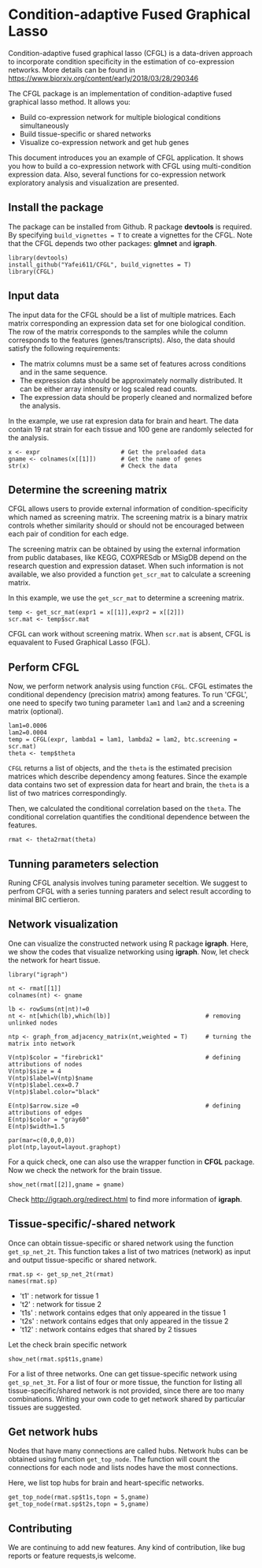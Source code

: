 # Condition-adaptive Fused Graphical Lasso

Condition-adaptive fused graphical lasso (CFGL) is a data-driven approach to incorporate condition specificity in the estimation of co-expression networks. More details can be found in  https://www.biorxiv.org/content/early/2018/03/28/290346


The CFGL package is an implementation of condition-adaptive fused graphical lasso method. It allows you:

- Build co-expression network for multiple biological conditions simultaneously
- Build tissue-specific or shared networks
- Visualize co-expression network and get hub genes

This document introduces you an example of CFGL application. It shows you how to build a co-expression network with CFGL using multi-condition expression data. Also, several functions for co-expression network exploratory analysis and visualization are presented.

## Install the package

The package can be installed from Github. R package **devtools** is required. By specifying `build_vignettes = T` to create a vignettes for the CFGL. Note that the CFGL depends two other packages: **glmnet** and **igraph**.

```{r, message = FALSE}
library(devtools)
install_github("Yafei611/CFGL", build_vignettes = T)
library(CFGL)
```

## Input data

The input data for the CFGL should be a list of multiple matrices. Each matrix corresponding an expression data set for one biological condition.  The row of the matrix corresponds to the samples while the column corresponds to the features (genes/transcripts). Also, the data should satisfy the following requirements:

- The matrix columns must be a same set of features across conditions and in the same sequence.
- The expression data should be approximately normally distributed. It can be either array intensity or log scaled read counts.
- The expression data should be properly cleaned and normalized before the analysis.

In the example, we use rat expresion data for brain and heart. The data contain 19 rat strain for each tissue and 100 gene are randomly selected for the analysis.

```{r,include = T}
x <- expr                       # Get the preloaded data
gname <- colnames(x[[1]])       # Get the name of genes
str(x)                          # Check the data
```

## Determine the screening matrix

CFGL allows users to provide external information of condition-specificity which named as screening matrix. The screening matrix is a binary matrix controls whether similarity should or should not be encouraged between each pair of condition for each edge. 

The screening matrix can be obtained by using the external information from public databases, like KEGG, COXPRESdb or MSigDB depend on the research question and expression dataset. When such information is not available, we also provided a function `get_scr_mat` to calculate a screening matrix.

In this example, we use the `get_scr_mat` to determine a screening matrix.

```{r}
temp <- get_scr_mat(expr1 = x[[1]],expr2 = x[[2]])
scr.mat <- temp$scr.mat
```
CFGL can work without screening matrix. When `scr.mat` is absent, CFGL is equavalent to Fused Graphical Lasso (FGL). 

## Perform CFGL

Now, we perform network analysis using function `CFGL`. CFGL estimates the conditional dependency (precision matrix) among features. To run 'CFGL', one need to specify two tuning parameter `lam1` and `lam2` and a screening matrix (optional).

```{r}
lam1=0.0006
lam2=0.0004
temp = CFGL(expr, lambda1 = lam1, lambda2 = lam2, btc.screening = scr.mat)
theta <- temp$theta
```

`CFGL` returns a list of objects, and the `theta` is the estimated precision matrices which describe dependency among features. Since the example data contains two set of expression data for heart and brain, the `theta` is a list of two matrices correspondingly.

Then, we calculated the conditional correlation based on the `theta`. The conditional correlation quantifies the conditional dependence between the features.

```{r}
rmat <- theta2rmat(theta) 
```

## Tunning parameters selection

Runing CFGL analysis involves tuning parameter seceltion. We suggest to perfrom CFGL with a series tunning paraters and select result according to minimal BIC certieron.


## Network visualization

One can visualize the constructed network using R package **igraph**. Here, we show the codes that visualize networking using **igraph**. Now, let check the network for heart tissue.


```{r, message = FALSE, fig.width=7, fig.height=4}
library("igraph")

nt <- rmat[[1]]
colnames(nt) <- gname

lb <- rowSums(nt|nt)!=0              
nt <- nt[which(lb),which(lb)]                           # removing unlinked nodes

ntp <- graph_from_adjacency_matrix(nt,weighted = T)     # turning the matrix into network

V(ntp)$color = "firebrick1"                             # defining attributions of nodes
V(ntp)$size = 4
V(ntp)$label=V(ntp)$name
V(ntp)$label.cex=0.7
V(ntp)$label.color="black"

E(ntp)$arrow.size =0                                    # defining attributions of edges
E(ntp)$color = "gray60"
E(ntp)$width=1.5

par(mar=c(0,0,0,0))
plot(ntp,layout=layout.graphopt)
```

For a quick check, one can also use the wrapper function in **CFGL** package. Now we check the network for the brain tissue.

```{r, message = FALSE, fig.width=7, fig.height=4}
show_net(rmat[[2]],gname = gname)
```

Check http://igraph.org/redirect.html to find more information of **igraph**.

## Tissue-specific/-shared network

Once can obtain tissue-specific or shared network using the function `get_sp_net_2t`. This function takes a list of two matrices (network) as input and output tissue-specific or shared network.

```{r}
rmat.sp <- get_sp_net_2t(rmat) 
names(rmat.sp)
```

- 't1'  : network for tissue 1
- 't2'  : network for tissue 2
- 't1s' :  network contains edges that only appeared in the tissue 1
- 't2s' :  network contains edges that only appeared in the tissue 2
- 't12' :  network contains edges that shared by 2 tissues

Let the check brain specific network

```{r, message = FALSE, fig.width=7, fig.height=4}
show_net(rmat.sp$t1s,gname)
```

For a list of three networks. One can get tissue-specific network using `get_sp_net_3t`. For a list of four or more tissue, the function for listing all tissue-specific/shared network is not provided, since there are too many combinations. Writing your own code to get network shared by particular tissues are suggested.


## Get network hubs

Nodes that have many connections are called hubs. Network hubs can be obtained using function `get_top_node`. The function will count the connections for each node and lists nodes have the most connections.

Here, we list top hubs for brain and heart-specific networks.

```{r}
get_top_node(rmat.sp$t1s,topn = 5,gname)
get_top_node(rmat.sp$t2s,topn = 5,gname)
```

## Contributing
We are continuing to add new features. Any kind of contribution, like bug reports or feature requests,is welcome.


